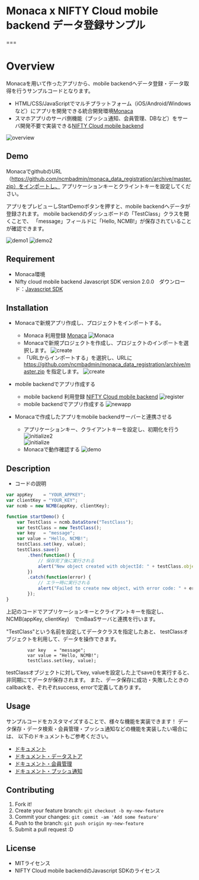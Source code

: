 ﻿# Monaca x NIFTY Cloud mobile backend データ登録サンプル

===

# Overview

Monacaを用いて作ったアプリから、mobile backendへデータ登録・データ取得を行うサンプルコードとなります。
* HTML/CSS/JavaScriptでマルチプラットフォーム（iOS/Android/Windowsなど）にアプリを開発できる統合開発環境[Monaca](https://ja.monaca.io/)
* スマホアプリのサーバ側機能（プッシュ通知、会員管理、DBなど）をサーバ開発不要で実装できる[NIFTY Cloud mobile backend](http://mb.cloud.nifty.com/?utm_source=community&utm_medium=referral&utm_campaign=sample_monaca_data_registration)

![overview](readme-img/overview.JPG "概要図")

## Demo

MonacaでgithubのURL（https://github.com/ncmbadmin/monaca_data_registration/archive/master.zip）をインポートし、
アプリケーションキーとクライントキーを設定してください。

アプリをプレビューしStartDemoボタンを押すと、mobile backendへデータが登録されます。
mobile backendのダッシュボードの「TestClass」クラスを開くことで、
「message」フィールドに「Hello, NCMB!」が保存されていることが確認できます。

![demo1](readme-img/demo1.JPG "起動画面")
![demo2](readme-img/demo2.JPG "登録完了")

## Requirement

* Monaca環境
* Nifty cloud mobile backend Javascript SDK version 2.0.0　ダウンロード：[Javascript SDK](http://http://mb.cloud.nifty.com/doc/current/introduction/sdkdownload_javascript.html?utm_source=community&utm_medium=referral&utm_campaign=sample_monaca_data_registration)

## Installation

* Monacaで新規アプリ作成し、プロジェクトをインポートする。
  - Monaca 利用登録
    [Monaca](https://ja.monaca.io/)
![Monaca](readme-img/monaca.JPG "新規プロジェクト")    
  - Monacaで新規プロジェクトを作成し、プロジェクトのインポートを選択します。
![create](readme-img/monaca_new_project.JPG "新規プロジェクト")   
  - 「URLからインポートする」を選択し、URLに https://github.com/ncmbadmin/monaca_data_registration/archive/master.zip を指定します。
![create](readme-img/monaca_new_project_2.JPG "新規プロジェクト")   

* mobile backendでアプリ作成する
  - mobile backend 利用登録
    [NIFTY Cloud mobile backend](http://mb.cloud.nifty.com/?utm_source=community&utm_medium=referral&utm_campaign=sample_monaca_data_registration)
![register](readme-img/register.JPG "登録画面")
  - mobile backendでアプリ作成する
![newapp](readme-img/newapp.JPG "新規アプリ作成")

* Monacaで作成したアプリをmobile backendサーバーと連携させる
  - アプリケーションキー、クライアントキーを設定し、初期化を行う
![initialize2](readme-img/appKeyClientKey.JPG "初期化")   
![initialize](readme-img/appKeyClientKey_setting.JPG "初期化")
  - Monacaで動作確認する
![demo](readme-img/demo2.JPG "動作確認")

## Description

* コードの説明

```JavaScript
var appKey    = "YOUR_APPKEY";
var clientKey = "YOUR_KEY";
var ncmb = new NCMB(appKey, clientKey);

function startDemo() {
    var TestClass = ncmb.DataStore("TestClass");
    var testClass = new TestClass();
    var key   = "message";
    var value = "Hello, NCMB!";
    testClass.set(key, value);
    testClass.save()
        .then(function() {
            // 保存完了後に実行される
            alert("New object created with objectId: " + testClass.objectId);
        })
        .catch(function(error) {
            // エラー時に実行される
            alert("Failed to create new object, with error code: " + error.text);
        });
}
```
上記のコードでアプリケーションキーとクライアントキーを指定し、
NCMB(appKey, clientKey)　でmBaaSサーバと連携を行います。

"TestClass"という名前を設定してデータクラスを指定したあと、
testClassオブジェクトを利用して、データを操作できます。
```
        var key   = "message";
        var value = "Hello, NCMB!";
        testClass.set(key, value);
```
testClassオブジェクトに対してkey, valueを設定した上でsave()を実行すると、非同期にてデータが保存されます。
また、データ保存に成功・失敗したときのcallbackを、ぞれぞれsuccess, errorで定義してあります。

## Usage

サンプルコードをカスタマイズすることで、様々な機能を実装できます！
データ保存・データ検索・会員管理・プッシュ通知などの機能を実装したい場合には、
以下のドキュメントもご参考ください。

* [ドキュメント](http://mb.cloud.nifty.com/doc/current/?utm_source=community&utm_medium=referral&utm_campaign=sample_monaca_data_registration)
* [ドキュメント・データストア](http://mb.cloud.nifty.com/doc/current/sdkguide/javascript/datastore.html?utm_source=community&utm_medium=referral&utm_campaign=sample_monaca_data_registration)
* [ドキュメント・会員管理](http://mb.cloud.nifty.com/doc/current/sdkguide/javascript/user.html?utm_source=community&utm_medium=referral&utm_campaign=sample_monaca_data_registration)
* [ドキュメント・プッシュ通知](http://mb.cloud.nifty.com/doc/current/sdkguide/javascript/push.html?utm_source=community&utm_medium=referral&utm_campaign=sample_monaca_data_registration)

## Contributing

1. Fork it!
2. Create your feature branch: `git checkout -b my-new-feature`
3. Commit your changes: `git commit -am 'Add some feature'`
4. Push to the branch: `git push origin my-new-feature`
5. Submit a pull request :D

## License

* MITライセンス
* NIFTY Cloud mobile backendのJavascript SDKのライセンス
